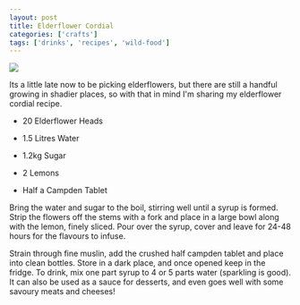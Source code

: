 ```yaml
---
layout: post
title: Elderflower Cordial
categories: ['crafts']
tags: ['drinks', 'recipes', 'wild-food']
---
```


![](http://farm5.static.flickr.com/4036/4695225365_112d39bb79_m.jpg)  
  
Its a little late now to be picking elderflowers, but there are still a handful growing in shadier places, so with that in mind I'm sharing my elderflower cordial recipe.  


  

  * 20 Elderflower Heads
  

  * 1.5 Litres Water
  

  * 1.2kg Sugar
  

  * 2 Lemons
  

  * Half a Campden Tablet
  

  
  
Bring the water and sugar to the boil, stirring well until a syrup is formed. Strip the flowers off the stems with a fork and place in a large bowl along with the lemon, finely sliced. Pour over the syrup, cover and leave for 24-48 hours for the flavours to infuse.  
  
Strain through fine muslin, add the crushed half campden tablet and place into clean bottles. Store in a dark place, and once opened keep in the fridge. To drink, mix one part syrup to 4 or 5 parts water (sparkling is good). It can also be used as a sauce for desserts, and even goes well with some savoury meats and cheeses!
